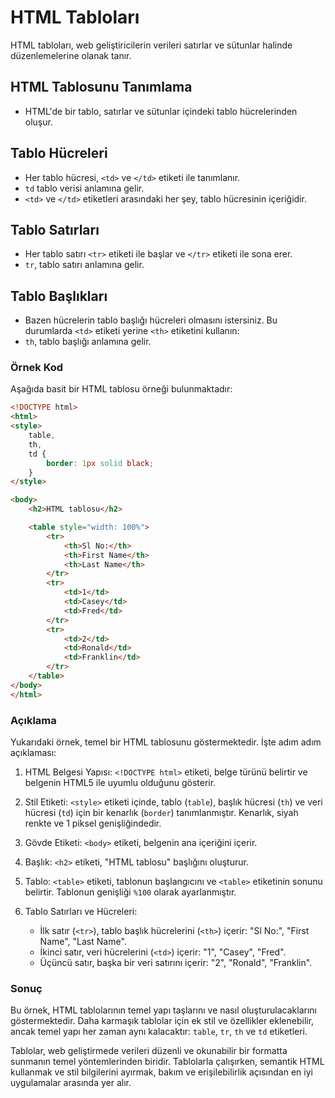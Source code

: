 # HTML Tabloları

 HTML tabloları, web geliştiricilerin verileri satırlar ve sütunlar halinde düzenlemelerine olanak tanır.

## HTML Tablosunu Tanımlama

- HTML'de bir tablo, satırlar ve sütunlar içindeki tablo hücrelerinden oluşur.

## Tablo Hücreleri

- Her tablo hücresi, `<td>` ve `</td>` etiketi ile tanımlanır.
- `td` tablo verisi anlamına gelir.
- `<td>` ve `</td>` etiketleri arasındaki her şey, tablo hücresinin içeriğidir.

## Tablo Satırları

- Her tablo satırı `<tr>` etiketi ile başlar ve `</tr>` etiketi ile sona erer.
- `tr`, tablo satırı anlamına gelir.

## Tablo Başlıkları

- Bazen hücrelerin tablo başlığı hücreleri olmasını istersiniz. Bu durumlarda `<td>` etiketi yerine `<th>` etiketini kullanın:
- `th`, tablo başlığı anlamına gelir.

### Örnek Kod

Aşağıda basit bir HTML tablosu örneği bulunmaktadır:

```html
<!DOCTYPE html>
<html>
<style>
    table,
    th,
    td {
        border: 1px solid black;
    }
</style>

<body>
    <h2>HTML tablosu</h2>

    <table style="width: 100%">
        <tr>
            <th>Sl No:</th>
            <th>First Name</th>
            <th>Last Name</th>
        </tr>
        <tr>
            <td>1</td>
            <td>Casey</td>
            <td>Fred</td>
        </tr>
        <tr>
            <td>2</td>
            <td>Ronald</td>
            <td>Franklin</td>
        </tr>
    </table>
</body>
</html>
```

### Açıklama

Yukarıdaki örnek, temel bir HTML tablosunu göstermektedir. İşte adım adım açıklaması:

1. HTML Belgesi Yapısı: `<!DOCTYPE html>` etiketi, belge türünü belirtir ve belgenin HTML5 ile uyumlu olduğunu gösterir.

2. Stil Etiketi: `<style>` etiketi içinde, tablo (`table`), başlık hücresi (`th`) ve veri hücresi (`td`) için bir kenarlık (`border`) tanımlanmıştır. Kenarlık, siyah renkte ve 1 piksel genişliğindedir.

3. Gövde Etiketi: `<body>` etiketi, belgenin ana içeriğini içerir.

4. Başlık: `<h2>` etiketi, "HTML tablosu" başlığını oluşturur.

5. Tablo: `<table>` etiketi, tablonun başlangıcını ve `<table>` etiketinin sonunu belirtir. Tablonun genişliği `%100` olarak ayarlanmıştır.

6. Tablo Satırları ve Hücreleri:
    - İlk satır (`<tr>`), tablo başlık hücrelerini (`<th>`) içerir: "Sl No:", "First Name", "Last Name".
    - İkinci satır, veri hücrelerini (`<td>`) içerir: "1", "Casey", "Fred".
    - Üçüncü satır, başka bir veri satırını içerir: "2", "Ronald", "Franklin".

### Sonuç

Bu örnek, HTML tablolarının temel yapı taşlarını ve nasıl oluşturulacaklarını göstermektedir. Daha karmaşık tablolar için ek stil ve özellikler eklenebilir, ancak temel yapı her zaman aynı kalacaktır: `table`, `tr`, `th` ve `td` etiketleri.

Tablolar, web geliştirmede verileri düzenli ve okunabilir bir formatta sunmanın temel yöntemlerinden biridir. Tablolarla çalışırken, semantik HTML kullanmak ve stil bilgilerini ayırmak, bakım ve erişilebilirlik açısından en iyi uygulamalar arasında yer alır.
